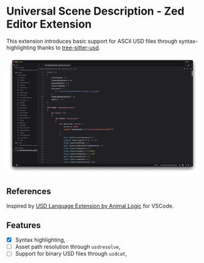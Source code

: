 # Universal Scene Description - Zed Editor Extension

This extension introduces basic support for ASCII USD files
through syntax-highlighting thanks to [tree-sitter-usd](https://github.com/ColinKennedy/tree-sitter-usd).

![Syntax highlighting for USDA file preview. Theme - Xcode High Contrast Dark](assets/preview.webp)

## References

Inspired by [USD Language Extension by Animal Logic](https://github.com/AnimalLogic/AL_usd_vscode_extension) for VSCode.

## Features

- [x] Syntax highlighting,
- [ ] Asset path resolution through `usdresolve`,
- [ ] Support for binary USD files through `usdcat`,
